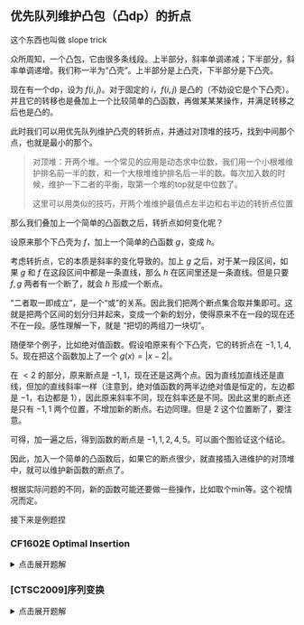 ## 优先队列维护凸包（凸dp）的折点

这个东西也叫做 slope trick

众所周知，一个凸包，它由很多条线段。上半部分，斜率单调递减；下半部分，斜率单调递增。我们称一半为“凸壳”。上半部分是上凸壳，下半部分是下凸壳。

现在有一个dp，设为 $f(i,j)$。对于固定的 $i$，$f(i,j)$ 是凸的（不妨设它是个下凸壳）。并且它的转移也是叠加上一个比较简单的凸函数，再做某某某操作，并满足转移之后也是凸的。

此时我们可以用优先队列维护凸壳的转折点，并通过对顶堆的技巧，找到中间那个点，也就是最小的那个。

> 对顶堆：开两个堆。一个常见的应用是动态求中位数，我们用一个小根堆维护排名前一半的数，和一个大根堆维护排名后一半的数。每次加入数的时候，维护一下二者的平衡，取第一个堆的top就是中位数了。
> 
> 这里可以用类似的技巧，开两个堆维护最值点左半边和右半边的转折点位置

那么我们叠加上一个简单的凸函数之后，转折点如何变化呢？

设原来那个下凸壳为 $f$，加上一个简单的凸函数 $g$，变成 $h$。

考虑转折点，它的本质是斜率的变化导致的。加上 $g$ 之后，对于某一段区间，如果 $g$ 和 $f$ 在这段区间中都是一条直线，那么 $h$ 在区间里还是一条直线。但是只要 $f,g$ 两者有一个断了，就会 $h$ 形成一个断点。

“二者取一即成立”，是一个“或”的关系。因此我们把两个断点集合取并集即可。这就是把两个区间的划分归并起来，变成一个新的划分，使得原来不在一段的现在还不在一段。感性理解一下，就是 “把切的两组刀一块切”。

随便举个例子，比如绝对值函数。假设咱原来有个下凸壳，它的转折点在 $-1,1,4,5$。现在把这个函数加上了一个 $g(x)=|x-2|$。

在 $<2$ 的部分，原来断点是 $-1,1$，现在还是这两个点。因为直线加直线还是直线，但加的直线斜率一样（注意到，绝对值函数的两半边绝对值是恒定的，左边都是 $-1$，右边都是 $1$），因此原来斜率不同，现在斜率还是不同。因此这里的断点还是只有 $-1,1$ 两个位置，不增加新的断点。右边同理。但是 $2$ 这个位置断了，要注意。

可得，加一遍之后，得到函数的断点是 $-1,1,2,4,5$。可以画个图验证这个结论。

因此，加入一个简单的凸函数后，如果它的断点很少，就直接插入进维护的对顶堆中，就可以维护新函数的断点了。

根据实际问题的不同，新的函数可能还要做一些操作，比如取个min等。这个视情况而定。

接下来是例题捏

### CF1602E Optimal Insertion

<details>
<summary> 点击展开题解 </summary>

前几天刚打的CF。看到hyh写的是这个写法，一问他才知道有这个方法，整理了这篇博文。

> 这个写法比我写的傻逼线段树短很多，简单很多，不知道高到哪里去了！

显然把 $b$ 排序。然后先算出来 $a$ 的逆序对数，之后就考虑 $a,b$ 之间相互影响的贡献。

假设俺们有一个序列 $a$，有序的。考虑这样一个函数：$ins(x,i)$，表示 $x$ 插到 $i$ 前面之后产生的逆序对数。

如果 $i$ 使得 $x$ 插到 $i$ 前面之后 $a$ 有序，那么 $ins(x,i)=0$。容易发现，这样的 $i$ 间于 `[lower_bound(x),upper_bound(x)]`。设 $l=lowerbound,r=upperbound$

如果我们把 $i$ 放到外面，比如说，$r+k$ （右边）。每往右动一个，都会导致一个比它大的人跑到 $x$ 前面，因此逆序对数会 $+1$。因此，$ins(x,r+k)=k$。同理，$ins(x,l-k)=k$。$k>0$。

一拍脑袋，这玩意是凸的！并且只有两个断点 $l,r$。我们把它叫做一个 “碗”。

> 这玩意等于 $\dfrac{|x-l|+|x-r|-(r-l)}{2}$。根据这个，你可以在数学软件中用公式画出这个函数。
> 
> “碗”是我一拍脑袋随便胡的名字，还行吧

这玩意有啥用？原题是把 $b$ 插到 $a$ 里，但其实都是混一块，没啥区别。咱们考虑把 $a$ 插到 $b$ 里。

> 为啥？因为 $b$ 有序，可以利用 $ins$ 这个函数的妙妙性质

$f(i,j)$ 表示插了 $a$ 的前 $i$ 个，$a_i$ 恰好插到 $j$ 前，最小代价。

$f(i,j)=\min \{f(i-1,j'),\ j'\le j\}+ins(a_i,j)$。$f(i,*)$ 这玩意是凸的。如何证明？

> 我们一边考虑证明，一边挖掘性质，以便后面维护

分两步。首先把 $f(i-1,*)$ 取个前缀 $\min$，然后叠加上函数 $ins(a_i,*)$。

一个凸的玩意取前缀 $\min$，相当于把右边增的那一半推平了，还是凸的。然后叠加一个凸的函数，依然凸。证毕。

考虑按这个来维护。由于右半边被推平了，咱们省了很多事，比如说少维护一个右半边。

假设加入的“碗底” $[l,r]$ 在当前凸壳平台的右边，那么 $l$ 会成为平台上的一点，作为左端点。因为 $[l,r]$ 这个碗会让 $l$ 左边变大，原来平台被抬高，导致 $l$ 成为新的平台的左端点。但这个新的平台不增加高度，因为 $ins(a_i,[l,r])=0$。整体来看，平台高度不变，只是位置变了。此时，只需要把 $l$ 加进堆里即可，因为 $r$ 到右边去了。

而如果 $[l,r]$ 不在右边，根据 `lowerbound` 与 `upperbound` 的性质，一定在左边。此时它会对平台有影响。容易发现，这个“碗”的斜率变化都是 $1$（$-1\to 0\to 1$）。因此当前的平台左边那一段，斜率一定是 $-1$。而加入了这个“碗”之后，左边这一段 $-1$ 斜率的线，就会变成 $0$ 斜率的线，从而形成新的平台。原来平台的右端点就会变成新平台的左端点。同时 $l,r$ 也会变成断点之一。

如何统计答案呢？容易发现，答案就是最后 $f(i,*)$ 的最小值，也就是“平台”的高度。碗加在左边会影响高度，加在右边不会。累加一下即可。

最后加上 $a$ 初始的逆序对数才是答案，注意。

代码写起来非常的短啊。

[代码](/zhu/methods/src/CF1602E.html)

</details>

### [CTSC2009]序列变换

<details>

<summary> 点击展开题解 </summary>

这个题面定义的变量名不行。像tzc题解里一样，咱们也写作 $a,b,l,r$。

那就是要找一个 $b$，使得 $b_{i+1}-b_{i}\in [l,r]$。最小化 $\sum |a_i-b_i|$。

注意到 $b_1\ge 1$。因此 $b$ 应该至少是 $1,1+l,1+2l,...$，即 $b_i\ge 1+(i-1)l$。

也就是说 $a_i$ 至少变成这个数。如果 $a_i$ 小于这个数，就强制变过去，并记得统计一波答案。现在咱已经变好了，再令 `a[i]-=(i-1)*l+1`。对应的，我们求 $b$ 的时候，也让 $b_i$ 减去 $(i-1)l+1$。同时减，绝对值不变。但是这样搞完之后好处理一些，因为 $b_{i+1}-b_i$ 的限制变成了 $[0,r-l]$。一边变成 $0$，好看点。设 $K=r-l$。

现在是 $b_{i+1}-b_i\in [0,K]$，要求最小化代价。

一个naive-dp：$f(i,j)$ 表示搞完前 $i$ 个，$b_i=j$，最小代价。

称 $a\to b$ 表示用 $a$ 更新 $b$。计数题就是 `+=`，最优化题就是取 min/max。

$f(i-1,j-k)+|j-a_i|\to f(i,j),\ \forall k\in[0,K]$

$|j-a_i|$ 是定值，提出来。然后分两步转移：首先找到 $f(i-1,j-K...j)$ 的最小值，令 $f(i,j)=$ 这个，然后把 $f(i,j)$ 加上 $|j-a_i|$。

发现 $f(i,*)$ 是个凸的函数。同上，我们一边考虑证，一边挖性质。

假设 $i$ 在平台上，并且 $i-K\le u$。根据凸的性质，左边递减，直接取 $i$ 最优。因此，取min对这一段没有影响。

对于 $v+K$ 之后的部分，由于 $i-K/ge v$，根据单调性，取 $i-K$ 最优。相当于是平移，把 $v$ 往后的部分向右平移了 $K$ 个单位。那还剩下一段，$u+K$ 到 $v+K$ 的部分。注意到这一部分里取在平台上最优。

因此这一波取min，相当于是把现在这个凸壳的“平台”延长了 $K$ 个单位，并向右挤掉了右半边的函数，对左半边没有影响。容易发现，它不改变凸的性质。

接下来，我们要把这个凸壳叠加上一个函数 $g(x)=|x-a_i|$，也是个凸的函数。显然加上之后还是下凸壳。

由此可以归纳证明，$f(i,*)$ 是凸的。

由此我们也可以发现维护的方法。开两个堆 $L,R$，维护“平台”左右的转折点。每次把 $R$ 中的每个元素都 $+K$，并插入一个 $a_i$。注意维护对顶堆的平衡。

插入数好做，怎么实现平移？就是全体 $+K$。

这里有个小技巧：注意到我们每一轮都加，一个元素但凡进来，随着时间的推移，就会一直被加。

在 $i$ 时刻，我们插一个 $x$ 进 $R$ 的时候，扔进去一个 $x-i*K$。取的时候，假设是 $i'$ 时刻，把取出来的 $x$ 加上 $i'*K$。这样就比原来进来的那个值多了 $(i'-i)*K$，而这正是我们想要的。每一轮都 $+K$，从 $i$ 到 $i'$，确实会加上 $i'-i$ 个 $K$。

维护凸包到最后，取平台上的一点，就是 $b_n$ 的值。注意到凸壳的最值位置会变，就是说，最后取到最值的位置，如果一路追溯回去，它在前面的时刻不一定是最值的位置。因此我们需要反推一遍回去。

[代码](/zhu/methods/src/CTSC2009-Sequence.html)

</details>